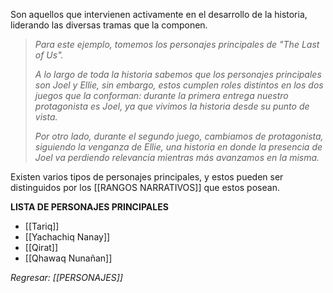 Son aquellos que intervienen activamente en el desarrollo de la historia, liderando las diversas tramas que la componen.

> *Para este ejemplo, tomemos los personajes principales de "The Last of Us".*
> 
> *A lo largo de toda la historia sabemos que los personajes principales son Joel y Ellie, sin embargo, estos cumplen roles distintos en los dos juegos que la conforman: durante la primera entrega nuestro protagonista es Joel, ya que vivimos la historia desde su punto de vista.*
> 
> *Por otro lado, durante el segundo juego, cambiamos de protagonista, siguiendo la venganza de Ellie, una historia en donde la presencia de Joel va perdiendo relevancia mientras más avanzamos en la misma.*

Existen varios tipos de personajes principales, y estos pueden ser distinguidos por los [[RANGOS NARRATIVOS]] que estos posean.

**LISTA DE PERSONAJES PRINCIPALES**
- [[Tariq]]
- [[Yachachiq Nanay]]
- [[Qirat]]
- [[Qhawaq Nunañan]]

_Regresar: [[PERSONAJES]]_